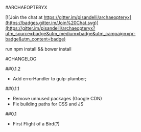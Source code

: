 #ARCHAEOPTERYX

[![Join the chat at https://gitter.im/pisandelli/archaeopteryx](https://badges.gitter.im/Join%20Chat.svg)](https://gitter.im/pisandelli/archaeopteryx?utm_source=badge&utm_medium=badge&utm_campaign=pr-badge&utm_content=badge)

run
npm install && bower install

#CHANGELOG

##0.1.2
 * Add errorHandler to gulp-plumber;

##0.1.1
 * Remove unnused packages (Google CDN)
 * Fix building paths for CSS and JS

##0.1
 * First Flight of a Bird(?)

